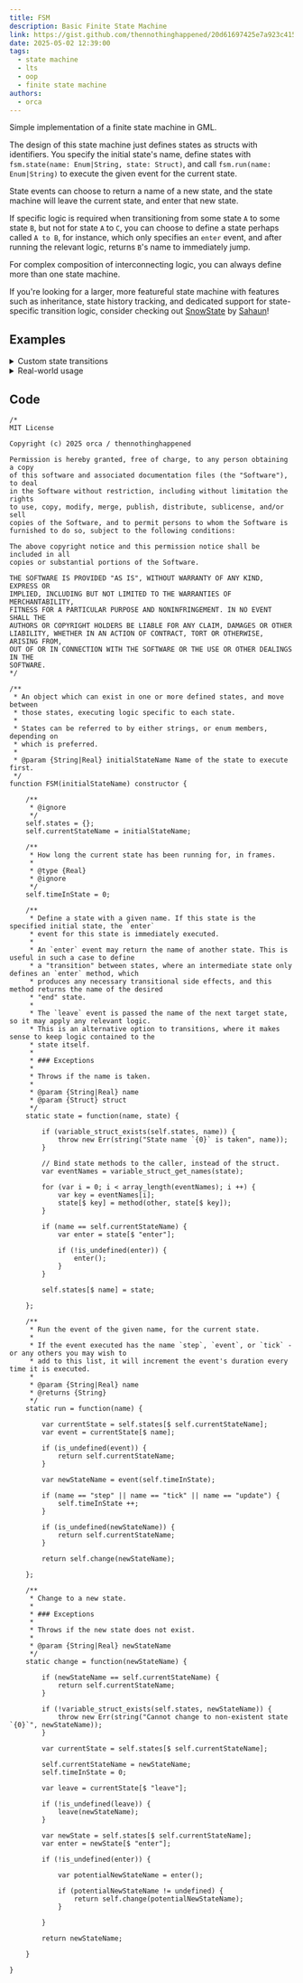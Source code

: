 ```yaml
---
title: FSM
description: Basic Finite State Machine
link: https://gist.github.com/thennothinghappened/20d61697425e7a923c415f1371b4bf00
date: 2025-05-02 12:39:00
tags:
  - state machine
  - lts
  - oop
  - finite state machine
authors:
  - orca
---
```


Simple implementation of a finite state machine in GML.

The design of this state machine just defines states as structs with identifiers. You specify the
initial state's name, define states with `fsm.state(name: Enum|String, state: Struct)`, and call
`fsm.run(name: Enum|String)` to execute the given event for the current state.

State events can choose to return a name of a new state, and the state machine will leave the
current state, and enter that new state.

If specific logic is required when transitioning from some state `A` to some state `B`, but not for
state `A` to `C`, you can choose to define a state perhaps called `A to B`, for instance, which only
specifies an `enter` event, and after running the relevant logic, returns `B`'s name to immediately
jump.

For complex composition of interconnecting logic, you can always define more than one state machine.

If you're looking for a larger, more featureful state machine with features such as inheritance,
state history tracking, and dedicated support for state-specific transition logic, consider checking
out [SnowState](https://github.com/sohomsahaun/SnowState) by
[Sahaun](https://github.com/sohomsahaun)!

## Examples

<details>
<summary>Custom state transitions</summary>

```gml
enum MyState {
	A,
	B,
	C,
	FromAToB
};

self.fsm = new FSM(MyState.A);

self.fsm.state(MyState.A, {
	// ...
	step: function(timeInState) {
		if (timeInState > 10) {
			return MyState.FromAToB;
		}
	}
	// ...
});

self.fsm.state(MyState.B, {
	// ...
});

self.fsm.state(MyState.FromAToB, {
	enter: function() {
		// <Some special logic for this here>
		return MyState.B;
	}
});
```
</details>

<details>
<summary>Real-world usage</summary>

Below is an abridged excerpt from [gml-simpledraw](https://github.com/thennothinghappened/gml-simpledraw/blob/main/objects/oSimpleDraw/Create_0.gml),
which uses this FSM class.

```gml
fsm = new FSM("none");

fsm.state("none", {
	
	/**
	 * @param {Real} duration How long we've been in this state.
	 * @returns {String|undefined}
	 */
	step: function(duration) {
		
		if (mouse_check_button(mb_left)) {
			return "toolStroke";
		}
		
		if (oCameraCtrl.fsm.run("step") != "none") {
			return "cameraMove";
		}
		
	},

	/**
	 * Draw the tool's path as it is now.
	 * @param {Real} duration How long we've been in this state.
	 */
	draw: function(duration) {
		tool.draw(oCameraCtrl.camera.fromScreen(mouse.pos[X], mouse.pos[Y]));
	}
	
});

fsm.state("cameraMove", {
	step: function() {
		if (oCameraCtrl.fsm.run("step") == "none") {
			return "none";
		}
	}
});

fsm.state("toolStroke", {
	
	enter: function() {
		ts.colour = make_color_hsv(irandom(255), 255, 255);
		tool.beginStroke(oCameraCtrl.camera.fromScreen(mouse.pos[X], mouse.pos[Y]));
	},
	
	/**
	 * @param {Real} duration How long we've been in this state.
	 */
	step: function(duration) {
		
		if (!mouse_check_button(mb_left)) {
			return "none";
		}
		
		if (mouse.moved) {
			tool.updateStroke(oCameraCtrl.camera.fromScreen(mouse.pos[X], mouse.pos[Y]));
		}

	},
	
	/**
	 * Draw the tool's path as it is now.
	 * @param {Real} duration How long we've been in this state.
	 */
	draw: function(duration) {
		tool.draw(oCameraCtrl.camera.fromScreen(mouse.pos[X], mouse.pos[Y]));
	},
	
	/**
	 * Complete the stroke.
	 */
	leave: function() {
		tool.endStroke();
	}

});
```
</details>

## Code

```gml
/*
MIT License

Copyright (c) 2025 orca / thennothinghappened

Permission is hereby granted, free of charge, to any person obtaining a copy
of this software and associated documentation files (the "Software"), to deal
in the Software without restriction, including without limitation the rights
to use, copy, modify, merge, publish, distribute, sublicense, and/or sell
copies of the Software, and to permit persons to whom the Software is
furnished to do so, subject to the following conditions:

The above copyright notice and this permission notice shall be included in all
copies or substantial portions of the Software.

THE SOFTWARE IS PROVIDED "AS IS", WITHOUT WARRANTY OF ANY KIND, EXPRESS OR
IMPLIED, INCLUDING BUT NOT LIMITED TO THE WARRANTIES OF MERCHANTABILITY,
FITNESS FOR A PARTICULAR PURPOSE AND NONINFRINGEMENT. IN NO EVENT SHALL THE
AUTHORS OR COPYRIGHT HOLDERS BE LIABLE FOR ANY CLAIM, DAMAGES OR OTHER
LIABILITY, WHETHER IN AN ACTION OF CONTRACT, TORT OR OTHERWISE, ARISING FROM,
OUT OF OR IN CONNECTION WITH THE SOFTWARE OR THE USE OR OTHER DEALINGS IN THE
SOFTWARE.
*/

/**
 * An object which can exist in one or more defined states, and move between
 * those states, executing logic specific to each state.
 * 
 * States can be referred to by either strings, or enum members, depending on
 * which is preferred.
 * 
 * @param {String|Real} initialStateName Name of the state to execute first.
 */
function FSM(initialStateName) constructor {
	
	/**
	 * @ignore
	 */
	self.states = {};
	self.currentStateName = initialStateName;
	
	/**
	 * How long the current state has been running for, in frames.
	 * 
	 * @type {Real}
	 * @ignore
	 */
	self.timeInState = 0;
	
	/**
	 * Define a state with a given name. If this state is the specified initial state, the `enter`
	 * event for this state is immediately executed.
	 * 
	 * An `enter` event may return the name of another state. This is useful in such a case to define
	 * a "transition" between states, where an intermediate state only defines an `enter` method, which
	 * produces any necessary transitional side effects, and this method returns the name of the desired
	 * "end" state.
	 * 
	 * The `leave` event is passed the name of the next target state, so it may apply any relevant logic.
	 * This is an alternative option to transitions, where it makes sense to keep logic contained to the
	 * state itself.
	 * 
	 * ### Exceptions
	 * 
	 * Throws if the name is taken.
	 * 
	 * @param {String|Real} name
	 * @param {Struct} struct
	 */
	static state = function(name, state) {
		
		if (variable_struct_exists(self.states, name)) {
			throw new Err(string("State name `{0}` is taken", name));
		}
		
		// Bind state methods to the caller, instead of the struct.
		var eventNames = variable_struct_get_names(state);
		
		for (var i = 0; i < array_length(eventNames); i ++) {
			var key = eventNames[i];
			state[$ key] = method(other, state[$ key]);
		}
		
		if (name == self.currentStateName) {
			var enter = state[$ "enter"];
			
			if (!is_undefined(enter)) {
				enter();
			}
		}
		
		self.states[$ name] = state;
		
	};
	
	/**
	 * Run the event of the given name, for the current state.
	 * 
	 * If the event executed has the name `step`, `event`, or `tick` - or any others you may wish to
	 * add to this list, it will increment the event's duration every time it is executed.
	 * 
	 * @param {String|Real} name
	 * @returns {String}
	 */
	static run = function(name) {
		
		var currentState = self.states[$ self.currentStateName];
		var event = currentState[$ name];
		
		if (is_undefined(event)) {
			return self.currentStateName;
		}
		
		var newStateName = event(self.timeInState);

		if (name == "step" || name == "tick" || name == "update") {
			self.timeInState ++;
		}
		
		if (is_undefined(newStateName)) {
			return self.currentStateName;
		}
		
		return self.change(newStateName);
		
	};
	
	/**
	 * Change to a new state.
	 * 
	 * ### Exceptions
	 * 
	 * Throws if the new state does not exist.
	 * 
	 * @param {String|Real} newStateName
	 */
	static change = function(newStateName) {
		
		if (newStateName == self.currentStateName) {
			return self.currentStateName;
		}
		
		if (!variable_struct_exists(self.states, newStateName)) {
			throw new Err(string("Cannot change to non-existent state `{0}`", newStateName));
		}
		
		var currentState = self.states[$ self.currentStateName];
		
		self.currentStateName = newStateName;
		self.timeInState = 0;
		
		var leave = currentState[$ "leave"];
		
		if (!is_undefined(leave)) {
			leave(newStateName);
		}
		
		var newState = self.states[$ self.currentStateName];
		var enter = newState[$ "enter"];
		
		if (!is_undefined(enter)) {

			var potentialNewStateName = enter();

			if (potentialNewStateName != undefined) {
				return self.change(potentialNewStateName);
			}

		}
		
		return newStateName;
		
	}
	
}
```
